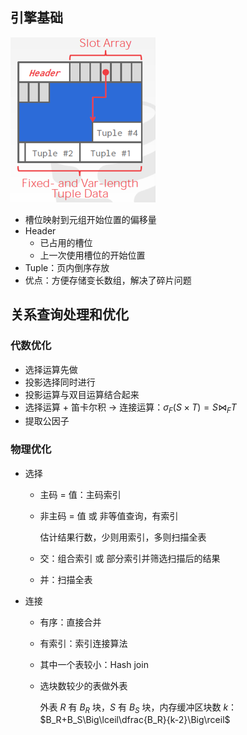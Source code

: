 ## 引擎基础

<img src="8.assets/image-20220628195932321.png" alt="image-20220628195932321" style="zoom:50%;" />

- 槽位映射到元组开始位置的偏移量
- Header
  - 已占用的槽位
  - 上一次使用槽位的开始位置
- Tuple：页内倒序存放
- 优点：方便存储变长数组，解决了碎片问题



## 关系查询处理和优化

### 代数优化

- 选择运算先做
- 投影选择同时进行
- 投影运算与双目运算结合起来
- 选择运算 + 笛卡尔积 → 连接运算：$\sigma_F(S\times T)=S\bowtie_F T$
- 提取公因子

### 物理优化

- 选择

  - 主码 = 值：主码索引

  - 非主码 = 值 或 非等值查询，有索引

    估计结果行数，少则用索引，多则扫描全表

  - 交：组合索引 或 部分索引并筛选扫描后的结果

  - 并：扫描全表

- 连接

  - 有序：直接合并

  - 有索引：索引连接算法

  - 其中一个表较小：Hash join

  - 选块数较少的表做外表

    外表 $R$ 有 $B_R$ 块，$S$ 有 $B_S$ 块，内存缓冲区块数 $k$：$B_R+B_S\Big\lceil\dfrac{B_R}{k-2}\Big\rceil$







